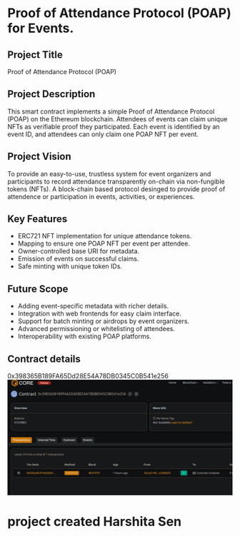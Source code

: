 # Proof of Attendance Protocol (POAP) for Events.

## Project Title
 Proof of Attendance Protocol (POAP)

## Project  Description
This smart contract implements a simple Proof of Attendance Protocol (POAP) on the Ethereum blockchain. Attendees of events can claim unique NFTs as verifiable proof they participated. Each event is identified by an event ID, and attendees can only claim one POAP NFT per event.
 
## Project Vision
To provide an easy-to-use, trustless system for event   organizers and participants to record attendance transparently on-chain via non-fungible tokens (NFTs).
A block-chain based protocol desinged to provide proof of attendence or participation in events, activities, or experiences. 

## Key Features

- ERC721 NFT implementation for unique attendance tokens.
- Mapping to ensure one POAP NFT per event per attendee.
- Owner-controlled base URI for metadata.
- Emission of events on successful claims.
- Safe minting with unique token IDs.

## Future Scope
- Adding event-specific metadata with richer details.
- Integration with web frontends for easy claim interface.
- Support for batch minting or airdrops by event organizers.
- Advanced permissioning or   whitelisting of attendees.
- Interoperability with existing POAP platforms.

## Contract details
0x398365B189FA65Dd28E54A78DB0345C0B541e256![alt text](image.png)
# project created Harshita Sen 
